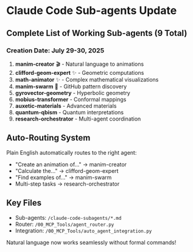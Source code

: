 # Claude Code Sub-agents Update

## Complete List of Working Sub-agents (9 Total)

### Creation Date: July 29-30, 2025

1. **manim-creator** 🎬 - Natural language to animations
2. **clifford-geom-expert** ✨ - Geometric computations
3. **math-animator** ✨ - Complex mathematical visualizations
4. **manim-swarm** 🐝 - GitHub pattern discovery
5. **gyrovector-geometry** - Hyperbolic geometry
6. **mobius-transformer** - Conformal mappings
7. **auxetic-materials** - Advanced materials
8. **quantum-qbism** - Quantum interpretations
9. **research-orchestrator** - Multi-agent coordination

## Auto-Routing System

Plain English automatically routes to the right agent:
- "Create an animation of..." → manim-creator
- "Calculate the..." → clifford-geom-expert  
- "Find examples of..." → manim-swarm
- Multi-step tasks → research-orchestrator

## Key Files

- Sub-agents: `/claude-code-subagents/*.md`
- Router: `/00_MCP_Tools/agent_router.py`
- Integration: `/00_MCP_Tools/auto_agent_integration.py`

Natural language now works seamlessly without formal commands!
